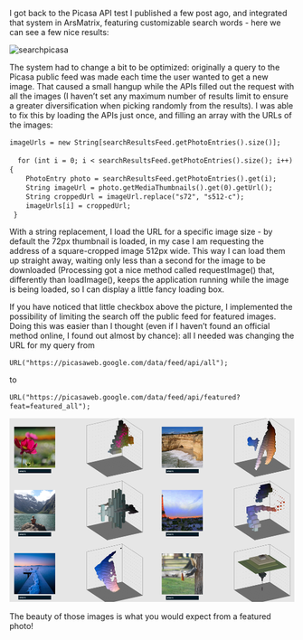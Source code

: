 I got back to the Picasa API test I published a few post ago, and integrated that system in ArsMatrix, featuring customizable search words - here we can see a few nice results:

![searchpicasa](http://i.imgur.com/K7JcGQ4.png "searchpicasa")

The system had to change a bit to be optimized: originally a query to the Picasa public feed was made each time the user wanted to get a new image. That caused a small hangup while the APIs filled out the request with all the images (I haven’t set any maximum number of results limit to ensure a greater diversification when picking randomly from the results). I was able to fix this by loading the APIs just once, and filling an array with the URLs of the images:
```
imageUrls = new String[searchResultsFeed.getPhotoEntries().size()];

  for (int i = 0; i < searchResultsFeed.getPhotoEntries().size(); i++) {
    PhotoEntry photo = searchResultsFeed.getPhotoEntries().get(i);
    String imageUrl = photo.getMediaThumbnails().get(0).getUrl();
    String croppedUrl = imageUrl.replace("s72", "s512-c");
    imageUrls[i] = croppedUrl;
 }
```
With a string replacement, I load the URL for a specific image size - by default the 72px thumbnail is loaded, in my case I am requesting the address of a square-cropped image 512px wide. 
This way I can load them up straight away, waiting only less than a second for the image to be downloaded (Processing got a nice method called requestImage() that, differently than loadImage(), keeps the application running while the image is being loaded, so I can display a little fancy loading box.

If you have noticed that little checkbox above the picture, I implemented the possibility of limiting the search off the public feed for featured images. Doing this was easier than I thought (even if I haven’t found an official method online, I found out almost by chance): all I needed was changing the URL for my query from
```
URL("https://picasaweb.google.com/data/feed/api/all");
```
to
```
URL("https://picasaweb.google.com/data/feed/api/featured?feat=featured_all");
```

![featured](/project_images/07featured.png?raw=true "featured")

The beauty of those images is what you would expect from a featured photo!
